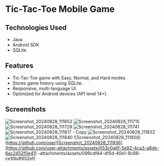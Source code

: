 # Tic-Tac-Toe Mobile Game

## Technologies Used
- Java
- Android SDK
- SQLite

## Features
- Tic-Tac-Toe game with Easy, Normal, and Hard modes.
- Stores game history using SQLite.
- Responsive, multi-language UI.
- Optimized for Android devices (API level 14+).

## Screenshots
![Screenshot_20240828_111652](https://github.com/user-attachments/assets/e7c477d7-fdec-4bec-839d-822c5e7e90a3)
![Screenshot_20240828_111715](https://github.com/user-attachments/assets/e5367688-b31e-4cc3-8925-464dfa72bea7)
![Screenshot_20240828_111729](https://github.com/user-attachments/assets/3995fca4-8f96-4d5e-ace3-6b962954b8ba)
![Screenshot_20240828_111741](https://github.com/user-attachments/assets/a1302c63-1ecd-4fc0-8a03-4653665f699f)
![Screenshot_20240828_111817 - Copy](https://github.com/user-attachments/assets/af92af93-76e7-4b34-8b18-9e305323c739)
![Screenshot_20240828_111832](https://github.com/user-attachments/assets/8ddfb933-df8e-4f2a-ac11-e5a04053f306)
![Screenshot_20240828_111840](https://github.com/user-attachments/assets/d37a6721-6deb-4ad1-beb2-fa80646aaf11)
![Screenshot_20240828_111928](https://github.com/user![Screenshot_20240828_111936](https://github.com/user-attachments/assets/053c0a6f-5e92-4ca3-a8de-6ac2452f0e41)
-attachments/assets/099cdf44-4f5d-40e1-8c88-ce10bdf652ef)

